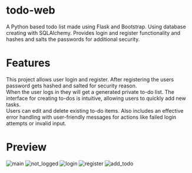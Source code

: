 # todo-web
A Python based todo list made using Flask and Bootstrap. Using database creating with SQLAlchemy. Provides login and register functionality and hashes and salts the passwords for additional security.

# Features
This project allows user login and register. After registering the users password gets hashed and salted for security reason.  
When the user logs in they will get a generated private to-do list. The interface for creating to-dos is intuitive, allowing users to quickly add new tasks.  
Users can edit and delete existing to-do items. Also includes an effective error handling with user-friendly messages for actions like failed login attempts or invalid input.

# Preview
![main](https://github.com/Marko-Korn/todo-web/assets/9790303/9c21837c-270c-4e9f-957e-19be5857f540)
![not_logged](https://github.com/Marko-Korn/todo-web/assets/9790303/70a9ea2f-b581-4d6f-931e-db65907af386)
![login](https://github.com/Marko-Korn/todo-web/assets/9790303/0305d40b-2653-46bb-bf26-aca527b2450c)
![register](https://github.com/Marko-Korn/todo-web/assets/9790303/5421eecf-9c0a-4097-b225-d4d0065a4577)
![add_todo](https://github.com/Marko-Korn/todo-web/assets/9790303/0b75f970-3886-44d8-a5a5-0e6ba2f17f2d)
